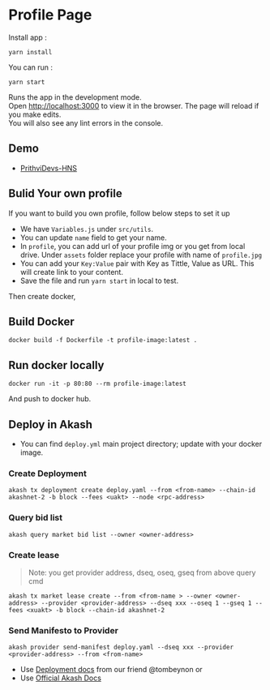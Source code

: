 # Profile Page

Install app  :
 ```
 yarn install
 ```
You can run :  
```
yarn start
```

Runs the app in the development mode.\
Open [http://localhost:3000](http://localhost:3000) to view it in the browser.
The page will reload if you make edits.\
You will also see any lint errors in the console.

## Demo 
- [PrithviDevs-HNS](http://profile.prithvidevs.hns.to)

## Bulid Your own profile
If you want to  build you own profile, follow below steps to  set it up
- We have `Variables.js` under `src/utils`.
- You can update `name` field to get your name.
- In `profile`, you can add url of your profile img or  you get from local drive. Under `assets` folder replace your profile with name of  `profile.jpg`
- You can add your `Key:Value` pair with Key as Tittle, Value as URL. This will create link to your content.
- Save the file and run `yarn start` in local to test. 

Then create docker, 
## Build Docker
```
docker build -f Dockerfile -t profile-image:latest .
```
## Run docker locally
```
docker run -it -p 80:80 --rm profile-image:latest
```
And push to docker hub.

## Deploy in Akash
- You can find `deploy.yml` main project directory; update with your docker image.

### Create Deployment 
```
akash tx deployment create deploy.yaml --from <from-name> --chain-id akashnet-2 -b block --fees <uakt> --node <rpc-address>
```
### Query bid list 

```
akash query market bid list --owner <owner-address>
```
### Create lease
>Note: you get provider address, dseq, oseq, gseq from above query cmd
```
akash tx market lease create --from <from-name > --owner <owner-address> --provider <provider-address> --dseq xxx --oseq 1 --gseq 1 --fees <xuakt> -b block --chain-id akashnet-2 

```

### Send Manifesto to Provider
```
akash provider send-manifest deploy.yaml --dseq xxx --provider <provider-address> --from <from-name> 
```
- Use [ Deployment docs](https://github.com/tombeynon/akash-hello-world) from our friend @tombeynon or 
- Use [Official Akash Docs](https://docs.akash.network/guides/deploy) 
